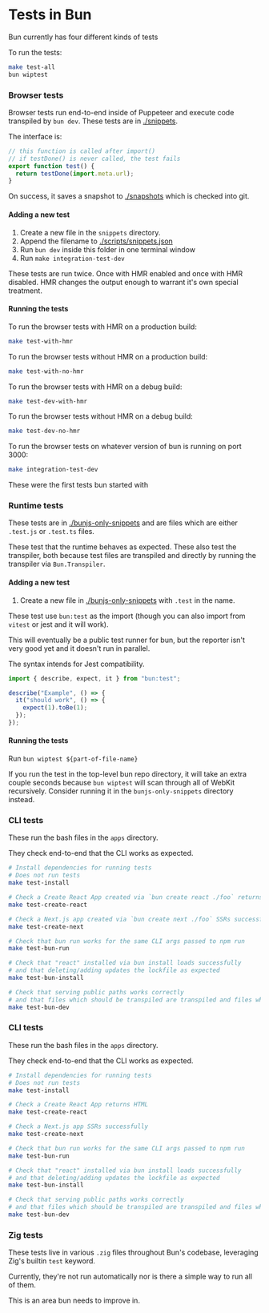 # Tests in Bun

Bun currently has four different kinds of tests

To run the tests:

```bash
make test-all
bun wiptest
```

### Browser tests

Browser tests run end-to-end inside of Puppeteer and execute code transpiled by `bun dev`. These tests are in [./snippets](./snippets).

The interface is:

```js
// this function is called after import()
// if testDone() is never called, the test fails
export function test() {
  return testDone(import.meta.url);
}
```

On success, it saves a snapshot to [./snapshots](./snapshots) which is checked into git.

#### Adding a new test

1. Create a new file in the `snippets` directory.
2. Append the filename to [./scripts/snippets.json](./scripts/snippets.json)
3. Run `bun dev` inside this folder in one terminal window
4. Run `make integration-test-dev`

These tests are run twice. Once with HMR enabled and once with HMR disabled. HMR changes the output enough to warrant it's own special treatment.

#### Running the tests

To run the browser tests with HMR on a production build:

```bash
make test-with-hmr
```

To run the browser tests without HMR on a production build:

```bash
make test-with-no-hmr
```

To run the browser tests with HMR on a debug build:

```bash
make test-dev-with-hmr
```

To run the browser tests without HMR on a debug build:

```bash
make test-dev-no-hmr
```

To run the browser tests on whatever version of bun is running on port 3000:

```bash
make integration-test-dev
```

These were the first tests bun started with

### Runtime tests

These tests are in [./bunjs-only-snippets](./bunjs-only-snippets) and are files which are either `.test.js` or `.test.ts` files.

These test that the runtime behaves as expected. These also test the transpiler, both because test files are transpiled and directly by running the transpiler via `Bun.Transpiler`.

#### Adding a new test

1. Create a new file in [./bunjs-only-snippets](./bunjs-only-snippets/) with `.test` in the name.

These test use `bun:test` as the import (though you can also import from `vitest` or jest and it will work).

This will eventually be a public test runner for bun, but the reporter isn't very good yet and it doesn't run in parallel.

The syntax intends for Jest compatibility.

```ts
import { describe, expect, it } from "bun:test";

describe("Example", () => {
  it("should work", () => {
    expect(1).toBe(1);
  });
});
```

#### Running the tests

Run `bun wiptest ${part-of-file-name}`

If you run the test in the top-level bun repo directory, it will take an extra couple seconds because `bun wiptest` will scan through all of WebKit recursively. Consider running it in the `bunjs-only-snippets` directory instead.

### CLI tests

These run the bash files in the `apps` directory.

They check end-to-end that the CLI works as expected.

```bash
# Install dependencies for running tests
# Does not run tests
make test-install

# Check a Create React App created via `bun create react ./foo` returns HTML
make test-create-react

# Check a Next.js app created via `bun create next ./foo` SSRs successfully
make test-create-next

# Check that bun run works for the same CLI args passed to npm run
make test-bun-run

# Check that "react" installed via bun install loads successfully
# and that deleting/adding updates the lockfile as expected
make test-bun-install

# Check that serving public paths works correctly
# and that files which should be transpiled are transpiled and files which shouldn't be aren't
make test-bun-dev
```

### CLI tests

These run the bash files in the `apps` directory.

They check end-to-end that the CLI works as expected.

```bash
# Install dependencies for running tests
# Does not run tests
make test-install

# Check a Create React App returns HTML
make test-create-react

# Check a Next.js app SSRs successfully
make test-create-next

# Check that bun run works for the same CLI args passed to npm run
make test-bun-run

# Check that "react" installed via bun install loads successfully
# and that deleting/adding updates the lockfile as expected
make test-bun-install

# Check that serving public paths works correctly
# and that files which should be transpiled are transpiled and files which shouldn't be aren't
make test-bun-dev
```

### Zig tests

These tests live in various `.zig` files throughout Bun's codebase, leveraging Zig's builtin `test` keyword.

Currently, they're not run automatically nor is there a simple way to run all of them.

This is an area bun needs to improve in.
